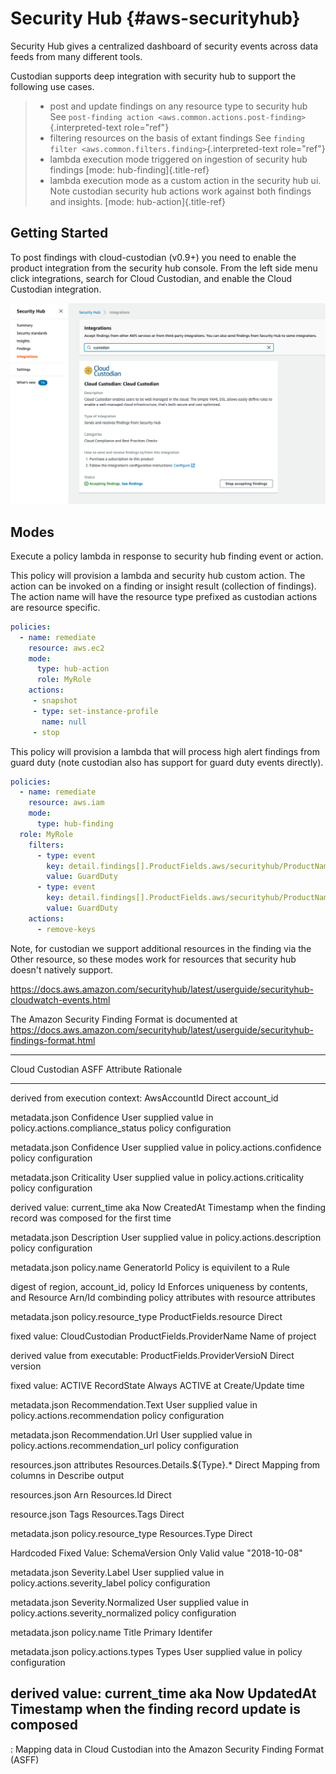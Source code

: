 # Security Hub {#aws-securityhub}

Security Hub gives a centralized dashboard of security events across
data feeds from many different tools.

Custodian supports deep integration with security hub to support the
following use cases.

> -   post and update findings on any resource type to security hub See
>     `post-finding action <aws.common.actions.post-finding>`{.interpreted-text
>     role="ref"}
> -   filtering resources on the basis of extant findings See
>     `finding filter <aws.common.filters.finding>`{.interpreted-text
>     role="ref"}
> -   lambda execution mode triggered on ingestion of security hub
>     findings [mode: hub-finding]{.title-ref}
> -   lambda execution mode as a custom action in the security hub ui.
>     Note custodian security hub actions work against both findings and
>     insights. [mode: hub-action]{.title-ref}

## Getting Started

To post findings with cloud-custodian (v0.9+) you need to enable the
product integration from the security hub console. From the left side
menu click integrations, search for Cloud Custodian, and enable the
Cloud Custodian integration.

![image](hub-integration.png)

## Modes

Execute a policy lambda in response to security hub finding event or
action.

This policy will provision a lambda and security hub custom action. The
action can be invoked on a finding or insight result (collection of
findings). The action name will have the resource type prefixed as
custodian actions are resource specific.

``` yaml
policies:
  - name: remediate
    resource: aws.ec2
    mode:
      type: hub-action
      role: MyRole
    actions:
     - snapshot
     - type: set-instance-profile
       name: null
     - stop
```

This policy will provision a lambda that will process high alert
findings from guard duty (note custodian also has support for guard duty
events directly).

``` yaml
policies:
  - name: remediate
    resource: aws.iam
    mode:
      type: hub-finding
  role: MyRole
    filters:
      - type: event
        key: detail.findings[].ProductFields.aws/securityhub/ProductName
        value: GuardDuty
      - type: event
        key: detail.findings[].ProductFields.aws/securityhub/ProductName
        value: GuardDuty
    actions:
      - remove-keys
```

Note, for custodian we support additional resources in the finding via
the Other resource, so these modes work for resources that security hub
doesn\'t natively support.

<https://docs.aws.amazon.com/securityhub/latest/userguide/securityhub-cloudwatch-events.html>

The Amazon Security Finding Format is documented at
<https://docs.aws.amazon.com/securityhub/latest/userguide/securityhub-findings-format.html>

  -------------------------------------------------------------------------------------------------
  Cloud Custodian                      ASFF Attribute                  Rationale
  ------------------------------------ ------------------------------- ----------------------------
  derived from execution context:      AwsAccountId                    Direct
  account_id                                                           

  metadata.json                        Confidence                      User supplied value in
  policy.actions.compliance_status                                     policy configuration

  metadata.json                        Confidence                      User supplied value in
  policy.actions.confidence                                            policy configuration

  metadata.json                        Criticality                     User supplied value in
  policy.actions.criticality                                           policy configuration

  derived value: current_time aka Now  CreatedAt                       Timestamp when the finding
                                                                       record was composed for the
                                                                       first time

  metadata.json                        Description                     User supplied value in
  policy.actions.description                                           policy configuration

  metadata.json policy.name            GeneratorId                     Policy is equivilent to a
                                                                       Rule

  digest of region, account_id, policy Id                              Enforces uniqueness by
  contents, and Resource Arn/Id                                        combinding policy attributes
                                                                       with resource attributes

  metadata.json policy.resource_type   ProductFields.resource          Direct

  fixed value: CloudCustodian          ProductFields.ProviderName      Name of project

  derived value from executable:       ProductFields.ProviderVersioN   Direct
  version                                                              

  fixed value: ACTIVE                  RecordState                     Always ACTIVE at
                                                                       Create/Update time

  metadata.json                        Recommendation.Text             User supplied value in
  policy.actions.recommendation                                        policy configuration

  metadata.json                        Recommendation.Url              User supplied value in
  policy.actions.recommendation_url                                    policy configuration

  resources.json attributes            Resources.Details.\${Type}.\*   Direct Mapping from columns
                                                                       in Describe output

  resources.json Arn                   Resources.Id                    Direct

  resource.json Tags                   Resources.Tags                  Direct

  metadata.json policy.resource_type   Resources.Type                  Direct

  Hardcoded Fixed Value:               SchemaVersion                   Only Valid value
  \"2018-10-08\"                                                       

  metadata.json                        Severity.Label                  User supplied value in
  policy.actions.severity_label                                        policy configuration

  metadata.json                        Severity.Normalized             User supplied value in
  policy.actions.severity_normalized                                   policy configuration

  metadata.json policy.name            Title                           Primary Identifer

  metadata.json policy.actions.types   Types                           User supplied value in
                                                                       policy configuration

  derived value: current_time aka Now  UpdatedAt                       Timestamp when the finding
                                                                       record update is composed
  -------------------------------------------------------------------------------------------------

  : Mapping data in Cloud Custodian into the Amazon Security Finding
  Format (ASFF)
